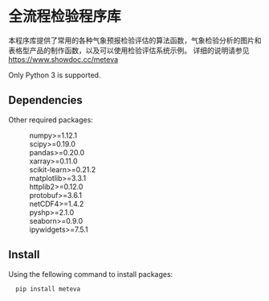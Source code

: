# 全流程检验程序库
本程序库提供了常用的各种气象预报检验评估的算法函数，气象检验分析的图片和表格型产品的制作函数，以及可以使用检验评估系统示例。
详细的说明请参见  https://www.showdoc.cc/meteva 

Only Python 3 is supported.

## Dependencies
Other required packages:

   numpy>=1.12.1  
   scipy>=0.19.0  
   pandas>=0.20.0  
   xarray>=0.11.0  
   scikit-learn>=0.21.2  
   matplotlib>=3.3.1  
   httplib2>=0.12.0  
   protobuf>=3.6.1  
   netCDF4>=1.4.2  
   pyshp>=2.1.0  
   seaborn>=0.9.0  
   ipywidgets>=7.5.1

## Install
Using the fellowing command to install packages:
```
  pip install meteva
```
